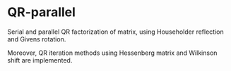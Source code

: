 # QR-parallel
Serial and parallel QR factorization of matrix, using Householder reflection and Givens rotation. 

Moreover, QR iteration methods using Hessenberg matrix and Wilkinson shift are implemented.
